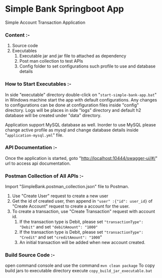 # Simple Bank Springboot App
Simple Account Transaction Application

### Content :-
1. Source code
2. Executables 
   1. Executable jar and jar file to attached as dependency
   2. Post man collection to test APIs
   3. Config folder to set configurations such profile to use and database details

### How to Start Executables :-

In side "executable" directory double-click on "`start-simple-bank-app.bat`" in Windows machine start the app with default
configurations. Any changes to configurations can be done at configuration files inside "config" directory.
Logs will be places in side "logs" directory and default h2 database will be created under "data" directory.

Application support MySQL database as well. Inorder to use MySQL please change active profile as mysql and change database
details inside "`application-mysql.yml`" file.

### API Documentation :-

Once the application is started, goto "[http://localhost:10444/swagger-ui/#/]()" url to access api documentation.

### Postman Collection of All APIs :-

Import "SimpleBank.postman_collection.json" file to Postman. 

1. Use "Create User" request to create a new user
2. Get the id of created user, then append in `"user" :{"id": user_id}` of "Create Account" request to create a account for the user.
3. To create a transaction, use "Create Transaction" request with account id.
   1. If the transaction type is Debit, please set `"transactionType": "Debit"` and set `"debitAmount": "1000"`
   2. If the transaction type is Debit, please set `"transactionType": "Credit"` and set `"creditAmount": "1000`"
   3. An initial transaction will be added when new account created.

### Build Source Code :-
open command console and use the command `mvn clean package`
To copy build jars to executable directory execute `copy_build_jar_executable.bat`

